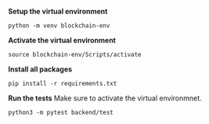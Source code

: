 **Setup the virtual environment**

```
python -m venv blockchain-env
```

**Activate the virtual environment**

```
source blockchain-env/Scripts/activate
```

**Install all packages**

```
pip install -r requirements.txt
```

**Run the tests**
Make sure to activate the virtual environmnet.

```
python3 -m pytest backend/test
```
